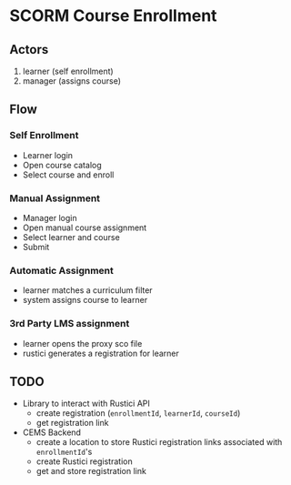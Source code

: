 # SCORM Course Enrollment

## Actors
1. learner (self enrollment)
2. manager (assigns course)

## Flow
### Self Enrollment
- Learner login
- Open course catalog
- Select course and enroll

### Manual Assignment
- Manager login
- Open manual course assignment
- Select learner and course
- Submit

### Automatic Assignment
- learner matches a curriculum filter
- system assigns course to learner

### 3rd Party LMS assignment
- learner opens the proxy sco file
- rustici generates a registration for learner

## TODO
- Library to interact with Rustici API
  - create registration (`enrollmentId`, `learnerId`, `courseId`)
  - get registration link
- CEMS Backend
  - create a location to store Rustici registration links associated with `enrollmentId`'s
  - create Rustici registration
  - get and store registration link

